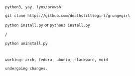 `python3, yay, lynx/browsh`

`git clone https://github.com/deathslittlegirl/grungegirl`

`python install.py` or `python3 install.py`

/

`python uninstall.py`

#

`working: arch, fedora, ubuntu, slackware, void`

`undergoing changes.`
